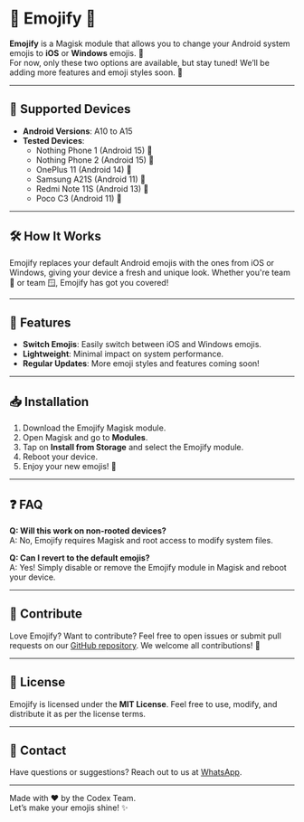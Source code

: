 # 🎉 Emojify 🎉

**Emojify** is a Magisk module that allows you to change your Android system emojis to **iOS** or **Windows** emojis. 🌟  
For now, only these two options are available, but stay tuned! We’ll be adding more features and emoji styles soon. 🚀

---

## 📱 **Supported Devices**

- **Android Versions**: A10 to A15  
- **Tested Devices**:
  - Nothing Phone 1 (Android 15) 📱
  - Nothing Phone 2 (Android 15) 📱
  - OnePlus 11 (Android 14) 📱
  - Samsung A21S (Android 11) 📱
  - Redmi Note 11S (Android 13) 📱
  - Poco C3 (Android 11) 📱

---

## 🛠️ **How It Works**

Emojify replaces your default Android emojis with the ones from iOS or Windows, giving your device a fresh and unique look. Whether you're team 🍎 or team 🪟, Emojify has got you covered!

---

## 🚀 **Features**

- **Switch Emojis**: Easily switch between iOS and Windows emojis.  
- **Lightweight**: Minimal impact on system performance.  
- **Regular Updates**: More emoji styles and features coming soon!  

---

## 📥 **Installation**

1. Download the Emojify Magisk module.  
2. Open Magisk and go to **Modules**.  
3. Tap on **Install from Storage** and select the Emojify module.  
4. Reboot your device.  
5. Enjoy your new emojis! 🎉

---

## ❓ **FAQ**

**Q: Will this work on non-rooted devices?**  
A: No, Emojify requires Magisk and root access to modify system files.  

**Q: Can I revert to the default emojis?**  
A: Yes! Simply disable or remove the Emojify module in Magisk and reboot your device.  

---

## 🌟 **Contribute**

Love Emojify? Want to contribute? Feel free to open issues or submit pull requests on our [GitHub repository](https://github.com/c-o-d-e-xx/Emojify). We welcome all contributions! 💖

---

## 📜 **License**

Emojify is licensed under the **MIT License**. Feel free to use, modify, and distribute it as per the license terms.  

---

## 📧 **Contact**

Have questions or suggestions? Reach out to us at [WhatsApp](https://wa.me/919446072492).  

---

Made with ❤️ by the Codex Team.  
Let’s make your emojis shine! ✨
